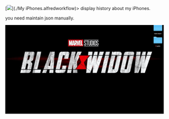 [![](https://img.shields.io/badge/version-v0.1-green)](./My iPhones.alfredworkflow)> display history about my iPhones.

you need maintain json manually.

![](./screenshot.gif)

